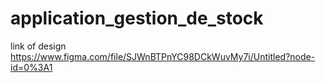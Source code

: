 # application_gestion_de_stock

link of design
https://www.figma.com/file/SJWnBTPnYC98DCkWuvMy7i/Untitled?node-id=0%3A1

